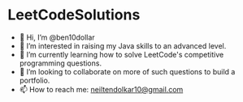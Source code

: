 # LeetCodeSolutions

- 👋 Hi, I’m @ben10dollar
- 👀 I’m interested in raising my Java skills to an advanced level. 
- 🌱 I’m currently learning how to solve LeetCode's competitive programming questions.
- 💞️ I’m looking to collaborate on more of such questions to build a portfolio.
- 📫 How to reach me: neiltendolkar10@gmail.com

<!---
ben10dollar/ben10dollar is a ✨ special ✨ repository because its `README.md` (this file) appears on your GitHub profile.
You can click the Preview link to take a look at your changes.
--->
